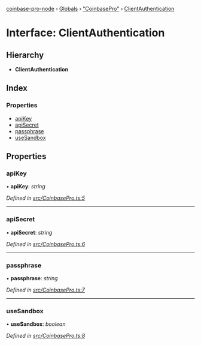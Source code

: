 [coinbase-pro-node](../README.md) › [Globals](../globals.md) › ["CoinbasePro"](../modules/_coinbasepro_.md) › [ClientAuthentication](_coinbasepro_.clientauthentication.md)

# Interface: ClientAuthentication

## Hierarchy

- **ClientAuthentication**

## Index

### Properties

- [apiKey](_coinbasepro_.clientauthentication.md#apikey)
- [apiSecret](_coinbasepro_.clientauthentication.md#apisecret)
- [passphrase](_coinbasepro_.clientauthentication.md#passphrase)
- [useSandbox](_coinbasepro_.clientauthentication.md#usesandbox)

## Properties

### apiKey

• **apiKey**: _string_

_Defined in [src/CoinbasePro.ts:5](https://github.com/bennyn/coinbase-pro-node/blob/1656a9e/src/CoinbasePro.ts#L5)_

---

### apiSecret

• **apiSecret**: _string_

_Defined in [src/CoinbasePro.ts:6](https://github.com/bennyn/coinbase-pro-node/blob/1656a9e/src/CoinbasePro.ts#L6)_

---

### passphrase

• **passphrase**: _string_

_Defined in [src/CoinbasePro.ts:7](https://github.com/bennyn/coinbase-pro-node/blob/1656a9e/src/CoinbasePro.ts#L7)_

---

### useSandbox

• **useSandbox**: _boolean_

_Defined in [src/CoinbasePro.ts:8](https://github.com/bennyn/coinbase-pro-node/blob/1656a9e/src/CoinbasePro.ts#L8)_
